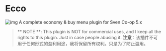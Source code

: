 # Ecco
![img](https://github.com/Paranoid-AF/Ecco/raw/master/assets/article1.png)
A complete economy & buy menu plugin for Sven Co-op 5.x

>  ** NOTE **: This plugin is NOT for commercial uses, and I keep all the rights to this plugin. Just in case people abusing it.
>  **注意**：该插件不可用于任何形式的盈利用途，我将保留所有权利。只是为了防止滥用。
